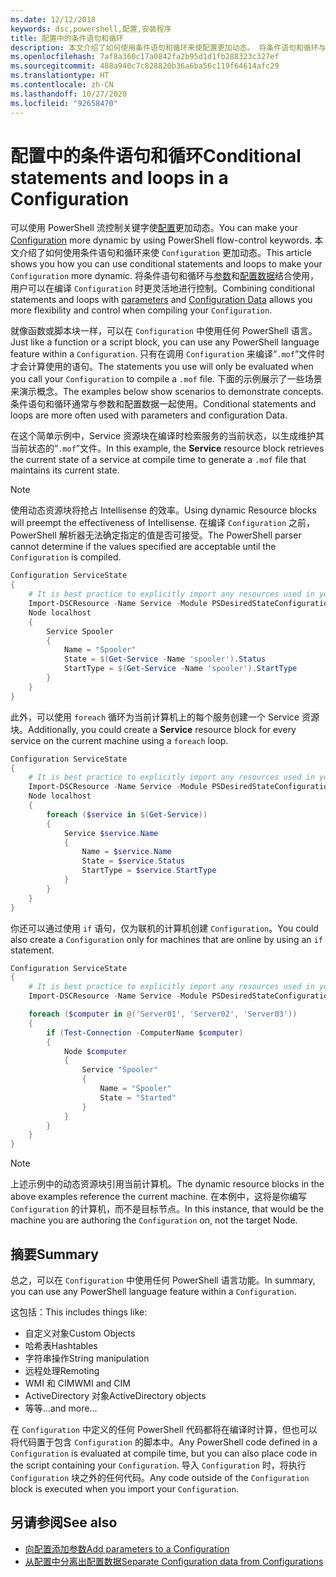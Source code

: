 ```yaml
---
ms.date: 12/12/2018
keywords: dsc,powershell,配置,安装程序
title: 配置中的条件语句和循环
description: 本文介绍了如何使用条件语句和循环来使配置更加动态。 将条件语句和循环与参数和配置数据结合使用，用户可以在编译配置时更灵活地进行控制。
ms.openlocfilehash: 7af8a360c17a0842fa2b95d1d1fb288323c327ef
ms.sourcegitcommit: 488a940c7c828820b36a6ba56c119f64614afc29
ms.translationtype: HT
ms.contentlocale: zh-CN
ms.lasthandoff: 10/27/2020
ms.locfileid: "92658470"
---
```

# <a name="conditional-statements-and-loops-in-a-configuration"></a><span data-ttu-id="069db-105">配置中的条件语句和循环</span><span class="sxs-lookup"><span data-stu-id="069db-105">Conditional statements and loops in a Configuration</span></span>

<span data-ttu-id="069db-106">可以使用 PowerShell 流控制关键字使[配置](configurations.md)更加动态。</span><span class="sxs-lookup"><span data-stu-id="069db-106">You can make your [Configuration](configurations.md) more dynamic by using PowerShell flow-control keywords.</span></span> <span data-ttu-id="069db-107">本文介绍了如何使用条件语句和循环来使 `Configuration` 更加动态。</span><span class="sxs-lookup"><span data-stu-id="069db-107">This article shows you how you can use conditional statements and loops to make your `Configuration` more dynamic.</span></span> <span data-ttu-id="069db-108">将条件语句和循环与[参数](add-parameters-to-a-configuration.md)和[配置数据](configData.md)结合使用，用户可以在编译 `Configuration` 时更灵活地进行控制。</span><span class="sxs-lookup"><span data-stu-id="069db-108">Combining conditional statements and loops with [parameters](add-parameters-to-a-configuration.md) and [Configuration Data](configData.md) allows you more flexibility and control when compiling your `Configuration`.</span></span>

<span data-ttu-id="069db-109">就像函数或脚本块一样，可以在 `Configuration` 中使用任何 PowerShell 语言。</span><span class="sxs-lookup"><span data-stu-id="069db-109">Just like a function or a script block, you can use any PowerShell language feature within a `Configuration`.</span></span> <span data-ttu-id="069db-110">只有在调用 `Configuration` 来编译“`.mof`”文件时才会计算使用的语句。</span><span class="sxs-lookup"><span data-stu-id="069db-110">The statements you use will only be evaluated when you call your `Configuration` to compile a `.mof` file.</span></span> <span data-ttu-id="069db-111">下面的示例展示了一些场景来演示概念。</span><span class="sxs-lookup"><span data-stu-id="069db-111">The examples below show scenarios to demonstrate concepts.</span></span> <span data-ttu-id="069db-112">条件语句和循环通常与参数和配置数据一起使用。</span><span class="sxs-lookup"><span data-stu-id="069db-112">Conditional statements and loops are more often used with parameters and configuration Data.</span></span>

<span data-ttu-id="069db-113">在这个简单示例中，Service 资源块在编译时检索服务的当前状态，以生成维护其当前状态的“`.mof`”文件。</span><span class="sxs-lookup"><span data-stu-id="069db-113">In this  example, the **Service** resource block retrieves the current state of a service at compile time to generate a `.mof` file that maintains its current state.</span></span>

> [!NOTE]
> <span data-ttu-id="069db-114">使用动态资源块将抢占 Intellisense 的效率。</span><span class="sxs-lookup"><span data-stu-id="069db-114">Using dynamic Resource blocks will preempt the effectiveness of Intellisense.</span></span> <span data-ttu-id="069db-115">在编译 `Configuration` 之前，PowerShell 解析器无法确定指定的值是否可接受。</span><span class="sxs-lookup"><span data-stu-id="069db-115">The PowerShell parser cannot determine if the values specified are acceptable until the `Configuration` is compiled.</span></span>

```powershell
Configuration ServiceState
{
    # It is best practice to explicitly import any resources used in your Configurations.
    Import-DSCResource -Name Service -Module PSDesiredStateConfiguration
    Node localhost
    {
        Service Spooler
        {
            Name = "Spooler"
            State = $(Get-Service -Name 'spooler').Status
            StartType = $(Get-Service -Name 'spooler').StartType
        }
    }
}
```

<span data-ttu-id="069db-116">此外，可以使用 `foreach` 循环为当前计算机上的每个服务创建一个 Service 资源块。</span><span class="sxs-lookup"><span data-stu-id="069db-116">Additionally, you could create a **Service** resource block for every service on the current machine using a `foreach` loop.</span></span>

```powershell
Configuration ServiceState
{
    # It is best practice to explicitly import any resources used in your Configurations.
    Import-DSCResource -Name Service -Module PSDesiredStateConfiguration
    Node localhost
    {
        foreach ($service in $(Get-Service))
        {
            Service $service.Name
            {
                Name = $service.Name
                State = $service.Status
                StartType = $service.StartType
            }
        }
    }
}
```

<span data-ttu-id="069db-117">你还可以通过使用 `if` 语句，仅为联机的计算机创建 `Configuration`。</span><span class="sxs-lookup"><span data-stu-id="069db-117">You could also create a `Configuration` only for machines that are online by using an `if` statement.</span></span>

```powershell
Configuration ServiceState
{
    # It is best practice to explicitly import any resources used in your Configurations.
    Import-DSCResource -Name Service -Module PSDesiredStateConfiguration

    foreach ($computer in @('Server01', 'Server02', 'Server03'))
    {
        if (Test-Connection -ComputerName $computer)
        {
            Node $computer
            {
                Service "Spooler"
                {
                    Name = "Spooler"
                    State = "Started"
                }
            }
        }
    }
}
```

> [!NOTE]
> <span data-ttu-id="069db-118">上述示例中的动态资源块引用当前计算机。</span><span class="sxs-lookup"><span data-stu-id="069db-118">The dynamic resource blocks in the above examples reference the current machine.</span></span> <span data-ttu-id="069db-119">在本例中，这将是你编写 `Configuration` 的计算机，而不是目标节点。</span><span class="sxs-lookup"><span data-stu-id="069db-119">In this instance, that would be the machine you are authoring the `Configuration` on, not the target Node.</span></span>

<!---
Mention Get-DSCConfigurationFromSystem
-->

## <a name="summary"></a><span data-ttu-id="069db-120">摘要</span><span class="sxs-lookup"><span data-stu-id="069db-120">Summary</span></span>

<span data-ttu-id="069db-121">总之，可以在 `Configuration` 中使用任何 PowerShell 语言功能。</span><span class="sxs-lookup"><span data-stu-id="069db-121">In summary, you can use any PowerShell language feature within a `Configuration`.</span></span>

<span data-ttu-id="069db-122">这包括：</span><span class="sxs-lookup"><span data-stu-id="069db-122">This includes things like:</span></span>

- <span data-ttu-id="069db-123">自定义对象</span><span class="sxs-lookup"><span data-stu-id="069db-123">Custom Objects</span></span>
- <span data-ttu-id="069db-124">哈希表</span><span class="sxs-lookup"><span data-stu-id="069db-124">Hashtables</span></span>
- <span data-ttu-id="069db-125">字符串操作</span><span class="sxs-lookup"><span data-stu-id="069db-125">String manipulation</span></span>
- <span data-ttu-id="069db-126">远程处理</span><span class="sxs-lookup"><span data-stu-id="069db-126">Remoting</span></span>
- <span data-ttu-id="069db-127">WMI 和 CIM</span><span class="sxs-lookup"><span data-stu-id="069db-127">WMI and CIM</span></span>
- <span data-ttu-id="069db-128">ActiveDirectory 对象</span><span class="sxs-lookup"><span data-stu-id="069db-128">ActiveDirectory objects</span></span>
- <span data-ttu-id="069db-129">等等...</span><span class="sxs-lookup"><span data-stu-id="069db-129">and more...</span></span>

<span data-ttu-id="069db-130">在 `Configuration` 中定义的任何 PowerShell 代码都将在编译时计算，但也可以将代码置于包含 `Configuration` 的脚本中。</span><span class="sxs-lookup"><span data-stu-id="069db-130">Any PowerShell code defined in a `Configuration` is evaluated at compile time, but you can also place code in the script containing your `Configuration`.</span></span> <span data-ttu-id="069db-131">导入 `Configuration` 时，将执行 `Configuration` 块之外的任何代码。</span><span class="sxs-lookup"><span data-stu-id="069db-131">Any code outside of the `Configuration` block is executed when you import your `Configuration`.</span></span>

## <a name="see-also"></a><span data-ttu-id="069db-132">另请参阅</span><span class="sxs-lookup"><span data-stu-id="069db-132">See also</span></span>

- [<span data-ttu-id="069db-133">向配置添加参数</span><span class="sxs-lookup"><span data-stu-id="069db-133">Add parameters to a Configuration</span></span>](add-parameters-to-a-configuration.md)
- [<span data-ttu-id="069db-134">从配置中分离出配置数据</span><span class="sxs-lookup"><span data-stu-id="069db-134">Separate Configuration data from Configurations</span></span>](configData.md)
